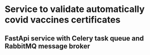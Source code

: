 # Service to validate automatically covid vaccines certificates

## FastApi service with Celery task queue and RabbitMQ message broker 
